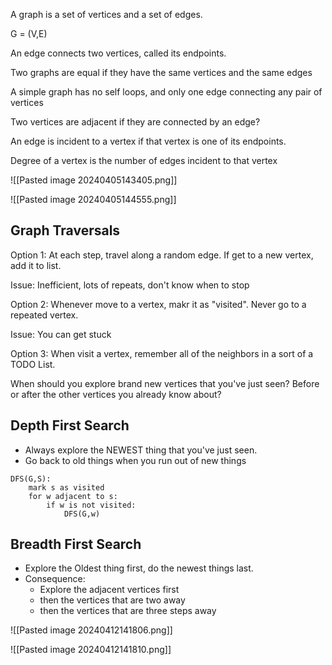 A graph is a set of vertices and a set of edges.

G = (V,E)

An edge connects two vertices, called its endpoints.

Two graphs are equal if they have the same vertices and the same edges

A simple graph has no self loops, and only one edge connecting any pair of vertices

Two vertices are adjacent if they are connected by an edge?

An edge is incident to a vertex if that vertex is one of its endpoints.

Degree of a vertex is the number of edges incident to that vertex

![[Pasted image 20240405143405.png]]

![[Pasted image 20240405144555.png]]

## Graph Traversals

Option 1: At each step, travel along a random edge. If get to a new vertex, add it to list.

Issue: Inefficient, lots of repeats, don't know when to stop

Option 2: Whenever move to a vertex, makr it as "visited". Never go to a repeated vertex.

Issue: You can get stuck

Option 3: When visit a vertex, remember all of the neighbors in a sort of a TODO List.


When should you explore brand new vertices that you've just seen? Before or after the other vertices you already know about?

## Depth First Search

- Always explore the NEWEST thing that you've just seen.
- Go back to old things when you run out of new things
```
DFS(G,S):
	mark s as visited
	for w adjacent to s:
		if w is not visited:
			DFS(G,w)
```


## Breadth First Search
- Explore the Oldest thing first, do the newest things last.
- Consequence:
	- Explore the adjacent vertices first
	- then the vertices that are two away
	- then the vertices that are three steps away


![[Pasted image 20240412141806.png]]


![[Pasted image 20240412141810.png]]



